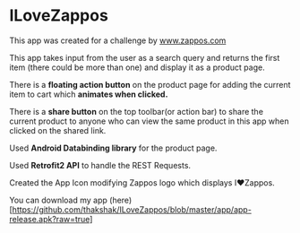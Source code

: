 # ILoveZappos

This app was created for a challenge by www.zappos.com

This app takes input from the user as a search query and returns the first item (there could be more than one) and display it as a product page.

There is a **floating action button** on the product page for adding the current item to cart which **animates when clicked.**

There is a **share button** on the top toolbar(or action bar) to share the current product to anyone who can view the same product in this app when clicked on the shared link.

Used **Android Databinding library** for the product page.

Used **Retrofit2 API** to handle the REST Requests.

Created the App Icon modifying Zappos logo which displays I♥Zappos.

You can download my app (here)[https://github.com/thakshak/ILoveZappos/blob/master/app/app-release.apk?raw=true]
